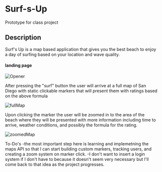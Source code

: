 # Surf-s-Up
Prototype for class project 


## Description

Surf's Up is a map based application that gives you the best beach to enjoy a day of surfing based on your location and wave quality.


#### landing page

![Opener](https://user-images.githubusercontent.com/14228329/64067687-a3575300-cbe1-11e9-93df-9a7cee77f104.PNG)


After pressing the "surf" button the user will arrive at a full map of San Diego with static clickable markers that will present them with ratings based on the above formula  

![fullMap](https://user-images.githubusercontent.com/14228329/64067701-cb46b680-cbe1-11e9-8091-4517931f437d.PNG)


Upon clicking the marker the user will be zoomed in to the area of the beach where they will be presented with more information including time to arrive, weather conditions, and possibly the formula for the rating.


![zoomedMap](https://user-images.githubusercontent.com/14228329/64067710-e1547700-cbe1-11e9-859e-f19fe9e6f086.PNG)


To-Do's
-the most important step here is learning and implemetning the maps API so that I can start building custom markers, tracking users, and creating a zoom system on marker click.
-I don't want to insert a login system if I don't have to because it doesn't seem very necessary but I'll come back to that idea as the project progresses.
